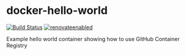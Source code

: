 # docker-hello-world
[![Build Status](https://github.com/zahlenhelfer/docker-hello-world/workflows/publish/badge.svg)](https://github.com/zahlenhelfer/docker-hello-world/actions)
[![renovateenabled](https://img.shields.io/badge/renovate-enabled-yellow)](https://renovatebot.com)

Example hello world container showing how to use GitHub Container Registry


